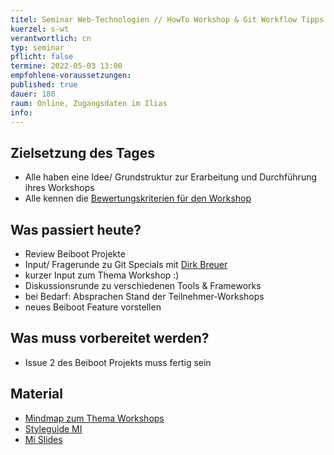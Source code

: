 ```yaml
---
titel: Seminar Web-Technologien // HowTo Workshop & Git Workflow Tipps …
kuerzel: s-wt
verantwortlich: cn
typ: seminar
pflicht: false
termine: 2022-05-03 13:00
empfohlene-voraussetzungen: 
published: true
dauer: 180
raum: Online, Zugangsdaten im Ilias
info: 
---
```


## Zielsetzung des Tages
- Alle haben eine Idee/ Grundstruktur zur Erarbeitung und Durchführung ihres Workshops
- Alle kennen die [Bewertungskriterien für den Workshop](https://th-koeln.github.io/mi-master-wtw/bewertungskriterien/#workshop)

## Was passiert heute?
- Review Beiboot Projekte
- Input/ Fragerunde zu Git Specials mit [Dirk Breuer](https://codelater.de/)
- kurzer Input zum Thema Workshop :)
- Diskussionsrunde zu verschiedenen Tools & Frameworks
- bei Bedarf: Absprachen Stand der Teilnehmer-Workshops
- neues Beiboot Feature vorstellen

## Was muss vorbereitet werden?
- Issue 2 des Beiboot Projekts muss fertig sein

## Material
- [Mindmap zum Thema Workshops](../../../material/web-technologien/gedanken-zum-workshopping.pdf)
- [Styleguide MI](https://www.medieninformatik.th-koeln.de/tools/styleguide/)
- [Mi Slides](https://github.com/cnoss/mi-slides)
